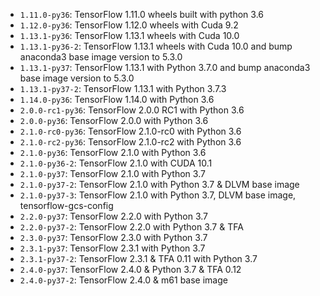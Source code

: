 * `1.11.0-py36`: TensorFlow 1.11.0 wheels built with python 3.6
* `1.12.0-py36`: TensorFlow 1.12.0 wheels with Cuda 9.2
* `1.13.1-py36`: TensorFlow 1.13.1 wheels with Cuda 10.0
* `1.13.1-py36-2`: TensorFlow 1.13.1 wheels with Cuda 10.0 and bump anaconda3 base image version to 5.3.0 
* `1.13.1-py37`: TensorFlow 1.13.1 with Python 3.7.0 and bump anaconda3 base image version to 5.3.0 
* `1.13.1-py37-2`: TensorFlow 1.13.1 with Python 3.7.3
* `1.14.0-py36`: TensorFlow 1.14.0 with Python 3.6
* `2.0.0-rc1-py36`: TensorFlow 2.0.0 RC1 with Python 3.6
* `2.0.0-py36`: TensorFlow 2.0.0 with Python 3.6
* `2.1.0-rc0-py36`: TensorFlow 2.1.0-rc0 with Python 3.6
* `2.1.0-rc2-py36`: TensorFlow 2.1.0-rc2 with Python 3.6
* `2.1.0-py36`: TensorFlow 2.1.0 with Python 3.6
* `2.1.0-py36-2`: TensorFlow 2.1.0 with CUDA 10.1
* `2.1.0-py37`: TensorFlow 2.1.0 with Python 3.7
* `2.1.0-py37-2`: TensorFlow 2.1.0 with Python 3.7 & DLVM base image
* `2.1.0-py37-3`: TensorFlow 2.1.0 with Python 3.7, DLVM base image, tensorflow-gcs-config
* `2.2.0-py37`: TensorFlow 2.2.0 with Python 3.7
* `2.2.0-py37-2`: TensorFlow 2.2.0 with Python 3.7 & TFA
* `2.3.0-py37`: TensorFlow 2.3.0 with Python 3.7
* `2.3.1-py37`: TensorFlow 2.3.1 with Python 3.7
* `2.3.1-py37-2`: TensorFlow 2.3.1 & TFA 0.11 with Python 3.7
* `2.4.0-py37`: TensorFlow 2.4.0 & Python 3.7 & TFA 0.12
* `2.4.0-py37-2`: TensorFlow 2.4.0 & m61 base image
